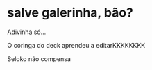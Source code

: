 <h1>salve galerinha, bão?</h1>
<p>Adivinha só...</P>
<p>O coringa do deck aprendeu a editarKKKKKKKK</P>
<p>Seloko não compensa</p>
